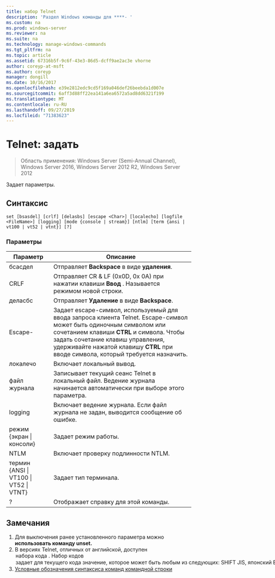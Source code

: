 ```yaml
---
title: набор Telnet
description: 'Раздел Windows команды для ****- '
ms.custom: na
ms.prod: windows-server
ms.reviewer: na
ms.suite: na
ms.technology: manage-windows-commands
ms.tgt_pltfrm: na
ms.topic: article
ms.assetid: 67316b5f-9c6f-43e3-86d5-dcff9ae2ac3e vhorne
author: coreyp-at-msft
ms.author: coreyp
manager: dongill
ms.date: 10/16/2017
ms.openlocfilehash: e39e2812edc9cd5f169a046def26beebda1d007e
ms.sourcegitcommit: 6aff3d88ff22ea141a6ea6572a5ad8dd6321f199
ms.translationtype: MT
ms.contentlocale: ru-RU
ms.lasthandoff: 09/27/2019
ms.locfileid: "71383623"
---
```

# <a name="telnet-set"></a>Telnet: задать

>Область применения: Windows Server (Semi-Annual Channel), Windows Server 2016, Windows Server 2012 R2, Windows Server 2012

Задает параметры.   
## <a name="syntax"></a>Синтаксис  
```  
set [bsasdel] [crlf] [delasbs] [escape <Char>] [localecho] [logfile <FileName>] [logging] [mode {console | stream}] [ntlm] [term {ansi | vt100 | vt52 | vtnt}] [?]  
```  
### <a name="parameters"></a>Параметры  

|                    Параметр                     |                                                                                                                                              Описание                                                                                                                                              |
|--------------------------------------------------|-------------------------------------------------------------------------------------------------------------------------------------------------------------------------------------------------------------------------------------------------------------------------------------------------------|
|                     бсасдел                      |                                                                                                                                 Отправляет **Backspace** в виде **удаления**.                                                                                                                                  |
|                       CRLF                       |                                                                                                        Отправляет CR & LF (0x0D, 0x 0A) при нажатии клавиши **Ввод** . Называется режимом новой строки.                                                                                                        |
|                     деласбс                      |                                                                                                                                 Отправляет **Удаление** в виде **Backspace**.                                                                                                                                  |
|                Escape-<Character>                | Задает escape-символ, используемый для ввода запроса клиента Telnet. Escape-символ может быть одиночным символом или сочетанием клавиши **CTRL** и символа. Чтобы задать сочетание клавиш управления, удерживайте нажатой клавишу **CTRL** при вводе символа, который требуется назначить. |
|                    локалечо                     |                                                                                                                                         Включает локальный вывод.                                                                                                                                          |
|                файл журнала <FileName>                |                                                                                               Записывает текущий сеанс Telnet в локальный файл. Ведение журнала начинается автоматически при выборе этого параметра.                                                                                               |
|                     logging                      |                                                                                                                  Включает ведение журнала. Если файл журнала не задан, выводится сообщение об ошибке.                                                                                                                   |
|           режим {экран &#124; консоли}           |                                                                                                                                       Задает режим работы.                                                                                                                                        |
|                       NTLM                       |                                                                                                                                     Включает проверку подлинности NTLM.                                                                                                                                     |
| термин {ANSI &#124; VT100 &#124; VT52 &#124; VTNT} |                                                                                                                                        Задает тип терминала.                                                                                                                                        |
|                        ?                         |                                                                                                                                    Отображает справку для этой команды.                                                                                                                                    |

## <a name="remarks"></a>Замечания  
1. Для выключения ранее установленного параметра можно **использовать команду unset.**  
2. В версиях Telnet, отличных от английской, доступен <option> **набора кода** . Набор **кодов** <option> задает для текущего кода значение, которое может быть любым из следующих: **SHIFT JIS**, **японский EUC**, **JIS кандзи**, **JIS кандзи (78)** , **кандзи**( **NEC**), кандзи. Необходимо задать тот же набор кодов на удаленном компьютере.  
   ## <a name="BKMK_Examples"></a>Примеров  
   Укажите файл журнала и начните запись в локальный файл тнлог. txt.  
   ```  
   set logfile tnlog.txt  
   ```  
   ## <a name="additional-references"></a>Дополнительные ссылки  
3. [Условные обозначения синтаксиса команд командной строки](command-line-syntax-key.md)  
